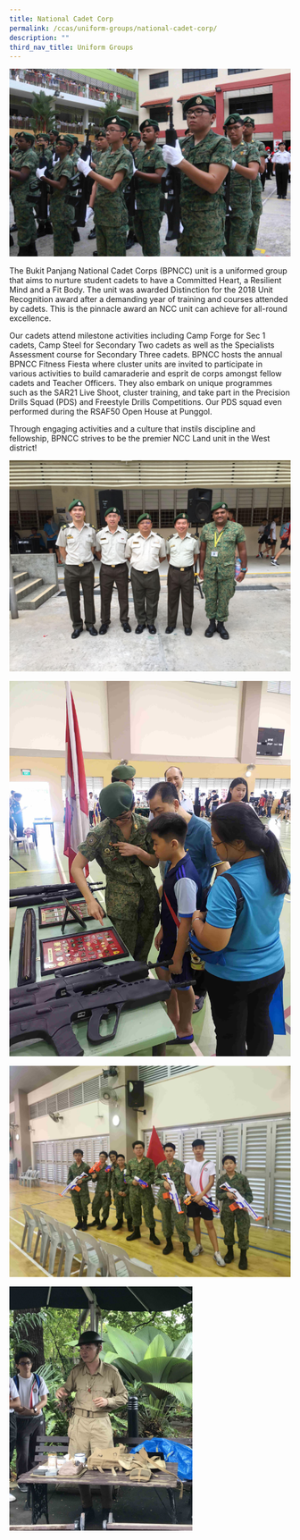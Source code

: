 ```yaml
---
title: National Cadet Corp
permalink: /ccas/uniform-groups/national-cadet-corp/
description: ""
third_nav_title: Uniform Groups
---
```

![](/images/ncc1.jpeg)

The Bukit Panjang National Cadet Corps (BPNCC) unit is a uniformed group that aims to nurture student cadets to have a Committed Heart, a Resilient Mind and a Fit Body. The unit was awarded Distinction for the 2018 Unit Recognition award after a demanding year of training and courses attended by cadets. This is the pinnacle award an NCC unit can achieve for all-round excellence.  
  
Our cadets attend milestone activities including Camp Forge for Sec 1 cadets, Camp Steel for Secondary Two cadets as well as the Specialists Assessment course for Secondary Three cadets. BPNCC hosts the annual BPNCC Fitness Fiesta where cluster units are invited to participate in various activities to build camaraderie and esprit de corps amongst fellow cadets and Teacher Officers. They also embark on unique programmes such as the SAR21 Live Shoot, cluster training, and take part in the Precision Drills Squad (PDS) and Freestyle Drills Competitions. Our PDS squad even performed during the RSAF50 Open House at Punggol.  
  
Through engaging activities and a culture that instils discipline and fellowship, BPNCC strives to be the premier NCC Land unit in the West district!  
  
![](/images/ncc2.jpeg)

![](/images/ncc3.jpeg)

![](/images/ncc4.jpeg)

<img src="/images/ncc5.jpeg" 
     style="width:65%">